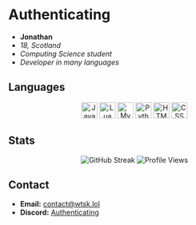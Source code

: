 # Authenticating

- **Jonathan**  
- *18, Scotland*  
- *Computing Science student*  
- *Developer in many languages*

## Languages

<p align="center">
    <img width="32" src="https://raw.githubusercontent.com/marwin1991/profile-technology-icons/refs/heads/main/icons/javascript.png" alt="JavaScript" title="JavaScript"/>
    <img width="32" src="https://raw.githubusercontent.com/marwin1991/profile-technology-icons/refs/heads/main/icons/lua.png" alt="Lua" title="Lua"/>
    <img width="32" src="https://raw.githubusercontent.com/marwin1991/profile-technology-icons/refs/heads/main/icons/mysql.png" alt="MySQL" title="MySQL"/>
    <img width="32" src="https://raw.githubusercontent.com/marwin1991/profile-technology-icons/refs/heads/main/icons/python.png" alt="Python" title="Python"/>
    <img width="32" src="https://raw.githubusercontent.com/marwin1991/profile-technology-icons/refs/heads/main/icons/html.png" alt="HTML" title="HTML"/>
    <img width="32" src="https://raw.githubusercontent.com/marwin1991/profile-technology-icons/refs/heads/main/icons/css.png" alt="CSS" title="CSS"/>
</p>

## Stats

<p align="center">
    <img src="https://streak-stats.demolab.com?user=2034&theme=dark&hide_border=true&short_numbers=true" alt="GitHub Streak" />
    <img src="https://komarev.com/ghpvc/?username=2034&color=grey&style=for-the-badge&abbreviated=true" alt="Profile Views">
</p>

## Contact

- **Email:** [contact@wtsk.lol](mailto:contact@wtsk.lol)
- **Discord:** [Authenticating](https://discord.com/users/1340045863401033800)